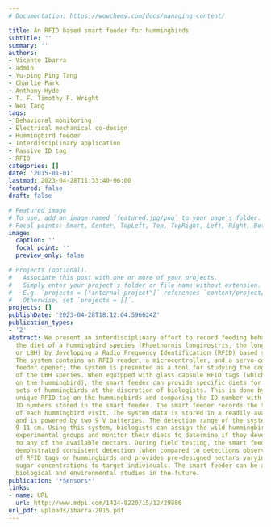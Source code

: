 ```yaml
---
# Documentation: https://wowchemy.com/docs/managing-content/

title: An RFID based smart feeder for hummingbirds
subtitle: ''
summary: ''
authors:
- Vicente Ibarra
- admin
- Yu-ping Ping Tang
- Charlie Park
- Anthony Hyde
- T. F. Timothy F. Wright
- Wei Tang
tags:
- Behavioral monitoring
- Electrical mechanical co-design
- Hummingbird feeder
- Interdisciplinary application
- Passive ID tag
- RFID
categories: []
date: '2015-01-01'
lastmod: 2023-04-28T11:33:40-06:00
featured: false
draft: false

# Featured image
# To use, add an image named `featured.jpg/png` to your page's folder.
# Focal points: Smart, Center, TopLeft, Top, TopRight, Left, Right, BottomLeft, Bottom, BottomRight.
image:
  caption: ''
  focal_point: ''
  preview_only: false

# Projects (optional).
#   Associate this post with one or more of your projects.
#   Simply enter your project's folder or file name without extension.
#   E.g. `projects = ["internal-project"]` references `content/project/deep-learning/index.md`.
#   Otherwise, set `projects = []`.
projects: []
publishDate: '2023-04-28T18:12:04.596624Z'
publication_types:
- '2'
abstract: We present an interdisciplinary effort to record feeding behaviors and control
  the diet of a hummingbird species (Phaethornis longirostris, the long-billed hermit
  or LBH) by developing a Radio Frequency Identification (RFID) based smart feeder.
  The system contains an RFID reader, a microcontroller, and a servo-controlled hummingbird
  feeder opener; the system is presented as a tool for studying the cognitive ability
  of the LBH species. When equipped with glass capsule RFID tags (which are mounted
  on the hummingbird), the smart feeder can provide specific diets for predetermined
  sets of hummingbirds at the discretion of biologists. This is done by reading the
  unique RFID tag on the hummingbirds and comparing the ID number with the pre-programmed
  ID numbers stored in the smart feeder. The smart feeder records the time and ID
  of each hummingbird visit. The system data is stored in a readily available SD card
  and is powered by two 9 V batteries. The detection range of the system is approximately
  9–11 cm. Using this system, biologists can assign the wild hummingbirds to different
  experimental groups and monitor their diets to determine if they develop a preference
  to any of the available nectars. During field testing, the smart feeder system has
  demonstrated consistent detection (when compared to detections observed by video-recordings)
  of RFID tags on hummingbirds and provides pre-designed nectars varying water and
  sugar concentrations to target individuals. The smart feeder can be applied to other
  biological and environmental studies in the future.
publication: '*Sensors*'
links:
- name: URL
  url: http://www.mdpi.com/1424-8220/15/12/29886
url_pdf: uploads/ibarra-2015.pdf
---
```


